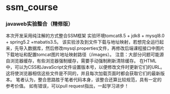 # ssm_course
### javaweb实验整合（精修版）
本次开发采用纯注解的方式整合SSM框架
实验环境tomcat8.5 + jdk8 + mysql8.0 + spring5.2 +mabatis3.5。
		该实验涉及到文件下载与地址映射，若想完全运行起来，先导入数据库，然后修改mysql.properties文件，再修改后端课程接口中图片下载地址和配置tomcat图片地址映射路径（/images）。
		注意：大部分问题可能源自浏览器缓存，有些浏览器强制缓存，需要手动强制刷新清除缓存。
		在HTML中，可以为CSS和JavaScript文件设置版本号，以便修改文件时更新它们的URL。这将使浏览器相信这些文件是不同的，并且每次加载页面时都会获取它们的最新版本。
		笔者认为，整合思路胜于笔者代码本身，该整合还算比较规范，具有一定的参考价值。
		如有错误，可以pull request指出，一起学习进步！
